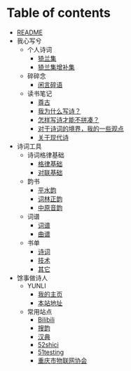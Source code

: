 # Table of contents

- [README](README.md)
- 我心写兮
  - 个人诗词
    - [猗兰集](我心写兮/个人诗词/01猗兰集.md)
    - [猗兰集增补集](我心写兮/个人诗词/02猗兰集增补集.md)
  - 碎碎念
    - [闲言碎语](我心写兮/碎碎念/闲言碎语.md)
  - 读书笔记
    - [尊古](我心写兮/读书笔记/01尊古.md)
    - [我为什么写诗？](我心写兮/读书笔记/02我为什么写诗？.md)
    - [怎样写诗才能不拼凑？](我心写兮/读书笔记/03怎样写诗才能不拼凑？.md)
    - [对于诗词的境界，我的一些观点](我心写兮/读书笔记/04对于诗词的境界，我的一些观点.md)
    - [关于现代诗](我心写兮/读书笔记/05关于现代诗.md)
- 诗词工具
  - 诗词格律基础
    - [格律基础](诗词工具/诗词格律基础/01格律基础.md)
    - [对联基础](诗词工具/诗词格律基础/02对联基础.md) 
  - 韵书
    - [平水韵](https://sou-yun.cn/QR.aspx)
    - [词林正韵](https://sou-yun.cn/QR.aspx?ci=*)
    - [中原音韵](https://sou-yun.cn/zyqr.aspx)
  - 词谱
    - [词谱](https://sou-yun.cn/QueryCiTune.aspx)
    - [曲谱](https://sou-yun.cn/QueryQuTune.aspx)
  - 书单
    - [诗词](诗词工具/书单/01诗词.md)
    - [技术](诗词工具/书单/02技术.md)
    - [其它](诗词工具/书单/03其它.md)
- 馀事做诗人
  - YUNLI
    - [我的主页](https://yunlihub.top/)
    - [本站地址](https://yunlihub.gitbook.io/blog/)
  - 常用站点
    - [Bilibili](https://www.bilibili.com/)
    - [搜韵](https://sou-yun.cn/)
    - [汉典](https://www.zdic.net/)
    - [52shici](https://www.52shici.com/)
    - [51testing](http://www.51testing.com/)
    - [重庆市物联网协会](http://www.cqiota.org/)